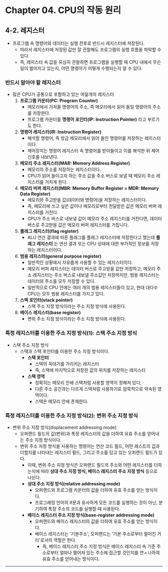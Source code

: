 # Chapter 04. CPU의 작동 원리
## 4-2. 레지스터
- 프로그램 속 명령어와 데이터는 실행 전후로 반드시 레지스터에 저장된다.
  - 따라서 레지스터에 저장된 값만 잘 관찰해도 프로그램의 실행 흐름을 파악할 수 있다.
  - 즉, 레지스터 속 값을 유심히 관찰하면 프로그램을 실행할 때 CPU 내에서 무슨 일이 벌어지고 있는지, 어떤 명령어가 어떻게 수행되는지 알 수 있다.
### 반드시 알아야 할 레지스터
- 많은 CPU가 공통으로 포함하고 있는 여덞개의 레지스터
  1. **프로그램 카운터(PC: Program Counter)**
     - 메모리에서 가져올 명령어의 주소, 즉 메모리에서 읽어 들일 명령어의 주소를 저장한다.
     - 프로그램 카운터를 **명령어 포인터(IP: Instruction Pointer)** 라고 부르기도 한다.
  2. **명령어 레지스터(IR: Instruction Register)**
     - 해석할 명령어, 즉 방금 메모리에서 읽어 들인 명령어를 저장하는 레지스터이다.
     - 제어장치는 명령어 레지스터 속 명령어를 받아들이고 이를 해석한 뒤 제어 신호를 내보낸다.
  3. **메모리 주소 레지스터(MAR: Memory Address Register)**
     - 메모리의 주소를 저장하는 레지스터이다.
     - CPU가 읽어 들이고자 하는 주소 값을 주소 버스로 보낼 때 메모리 주소 레지스터를 거치게 된다.
  4. **메모리 버퍼 레지스터(MBR: Memory Buffer Register = MDR: Memory Data Register)**
     - 메모리와 주고받을 값(데이터와 명령어)을 저장하는 레지스터이다.
     - 즉, 메모리에 쓰고 싶은 값이나 메모리로부터 전달받은 값은 메모리 버퍼 레지스터를 거친다.
     - CPU가 주소 버스로 내보낼 값이 메모리 주소 레지스터를 거친다면, 데이터 버스로 주고받을 값은 메모리 버퍼 레지스터를 거칩니다.
  5. **플래그 레지스터(flag register)**
     - ALU 연산 결과에 따른 플래그를 플래그 레지스터에 저장한다고 했는데 **플래그 레지스터** 는 연산 결과 또는 CPU 상태에 대한 부가적인 정보를 저장하는 레지스터이다.
  6. **범용 레지스터(general purpose register)**
     - 일반적인 상황에서 자유롭게 사용할 수 있는 레지스터이다.
     - 메모리 버퍼 레지스터는 데이터 버스로 주고받을 값만 저장하고, 메모리 주소 레지스터는 주소 버스로 내보낼 주소값만 저장하지만, 범용 레지스터는 데이터와 주소를 모두 저장할 수 있다.
     - 일반적으로 CPU 안에는 여러 개의 범용 레지스터들이 있고, 현대 대다수 CPU는 모두 범용 레지스터를 가지고 있다.
  7. **스택 포인터(stack pointer)**
     - 스택 주소 지정 방식이라는 주소 지정 방식에 사용된다.
  8. **베이스 레지스터(base register)**
     - 변위 주소 지정 방식이라는 주소 지정 방식에 사용된다.

### 특정 레지스터를 이용한 주소 지정 방식(1): 스택 주소 지정 방식
- 스택 주소 지정 방식
  - 스택과 스택 포인터를 이용한 주소 지정 방식이다.
    - **스택 포인터**
      - 스택의 꼭대기를 가리키는 레지스터
      - 즉, 스택에 마지막으로 저장한 값의 위치를 저장하는 레지스터
    - **스택 영역**
      - 정확히는 메모리 안에 스택처럼 사용할 영역이 정해져 있다,
      - 다른 주소 공간과는 다르게 스택처럼 사용하기로 암묵적으로 약속된 영역이다.
      - 스택은 메모리 안에 존재한다.

### 특정 레지스터를 이용한 주소 지정 방식(2): 변위 주소 지정 방식
- 변위 주소 지정 방식(displacement addressing mode)
  - 오퍼랜드 필드의 값(변위)과 특정 레지스터의 값을 더하여 유효 주소를 얻어내는 주소 지정 방식이다.
  - 변위 주소 지정 방식을 사용하는 명령어는 연산 코드 필드, 어떤 레스트의 값과 더할지를 나타내는 레지스터 필드, 그리고 주소를 담고 있는 오퍼랜드 필드가 있다.
    - 이때, 변위 주소 지정 방식은 오퍼랜드 필드의 주소와 어떤 레지스터를 더하는지에 따라 **상대 주소 지정 방식, 베이스 레지스터 주소 지정 방식** 등으로 나뉜다.
    - **상대 주소 지정 방식(relative addressing mode)**
      - 오퍼랜드와 프로그램 카운터의 값을 더하여 유효 주소를 얻는 방식이다.
      - 프로그래밍 언어의 if문과 유사하게 모든 코드를 실행하는 것이 아닌, 분기하여 특정 주소의 코드를 실행할 때 사용된다.
    - **베이스 레지스터 주소 지정 방식(base-register addressing mode)**
      - 오퍼랜드와 베이스 레지스터의 값을 더하여 유효 주소를 얻는 방식이다.
      - 베이스 레지스터는 '기본주소', 오퍼랜드는 '기본 주소로부터 떨어진 거리'로서의 역할은 한다.
        - 즉, 베이스 레지스터 주소 지정 방식은 베이스 레지스터 속 기준 주소로부터 얼마나 떨어져 있는 주소에 접근할 것인지를 연ㅅ나하여 유효 주소를 얻어내는 방식이다.
---